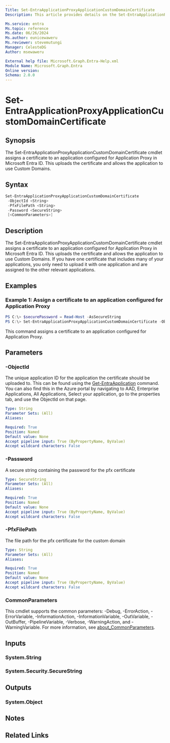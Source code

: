 ```yaml
---
Title: Set-EntraApplicationProxyApplicationCustomDomainCertificate
Description: This article provides details on the Set-EntraApplicationProxyApplicationCustomDomainCertificate command.

Ms.service: entra
Ms.topic: reference
Ms.date: 06/26/2024
Ms.author: eunicewaweru
Ms.reviewer: stevemutungi
Manager: CelesteDG
Author: msewaweru

External help file: Microsoft.Graph.Entra-Help.xml
Module Name: Microsoft.Graph.Entra
Online version:
Schema: 2.0.0
---
```


# Set-EntraApplicationProxyApplicationCustomDomainCertificate

## Synopsis
The Set-EntraApplicationProxyApplicationCustomDomainCertificate cmdlet assigns a certificate to an application configured for Application Proxy in Microsoft Entra ID.
This uploads the certificate and allows the application to use Custom Domains.

## Syntax

```powershell
Set-EntraApplicationProxyApplicationCustomDomainCertificate
 -ObjectId <String>
 -PfxFilePath <String>
 -Password <SecureString>
 [<CommonParameters>]
```

## Description
The Set-EntraApplicationProxyApplicationCustomDomainCertificate cmdlet assigns a certificate to an application configured for Application Proxy in Microsoft Entra ID.
This uploads the certificate and allows the application to use Custom Domains.
If you have one certificate that includes many of your applications, you only need to upload it with one application and are assigned to the other relevant applications.

## Examples

### Example 1: Assign a certificate to an application configured for Application Proxy
```powershell
PS C:\> $securePassword = Read-Host -AsSecureString
PS C:\> Set-EntraApplicationProxyApplicationCustomDomainCertificate -ObjectId 4eba5342-8d17-4eac-a1f6-62a0de26311e -PfxFilePath "C:\Temp\Certificates\cert.pfx" -Password $securePassword
```

This command assigns a certificate to an application configured for Application Proxy.

## Parameters

### -ObjectId
The unique application ID for the application the certificate should be uploaded to.
This can be found using the [Get-EntraApplication](./Get-EntraApplication.md) command.
You can also find this in the Azure portal by navigating to AAD, Enterprise Applications, All Applications, Select your application, go to the properties tab, and use the ObjectId on that page.

```yaml
Type: String
Parameter Sets: (All)
Aliases:

Required: True
Position: Named
Default value: None
Accept pipeline input: True (ByPropertyName, ByValue)
Accept wildcard characters: False
```

### -Password
A secure string containing the password for the pfx certificate

```yaml
Type: SecureString
Parameter Sets: (All)
Aliases:

Required: True
Position: Named
Default value: None
Accept pipeline input: True (ByPropertyName, ByValue)
Accept wildcard characters: False
```

### -PfxFilePath
The file path for the pfx certificate for the custom domain

```yaml
Type: String
Parameter Sets: (All)
Aliases:

Required: True
Position: Named
Default value: None
Accept pipeline input: True (ByPropertyName, ByValue)
Accept wildcard characters: False
```

### CommonParameters
This cmdlet supports the common parameters: -Debug, -ErrorAction, -ErrorVariable, -InformationAction, -InformationVariable, -OutVariable, -OutBuffer, -PipelineVariable, -Verbose, -WarningAction, and -WarningVariable. For more information, see [about_CommonParameters](https://go.microsoft.com/fwlink/?LinkID=113216).

## Inputs

### System.String
### System.Security.SecureString

## Outputs

### System.Object
## Notes

## Related Links